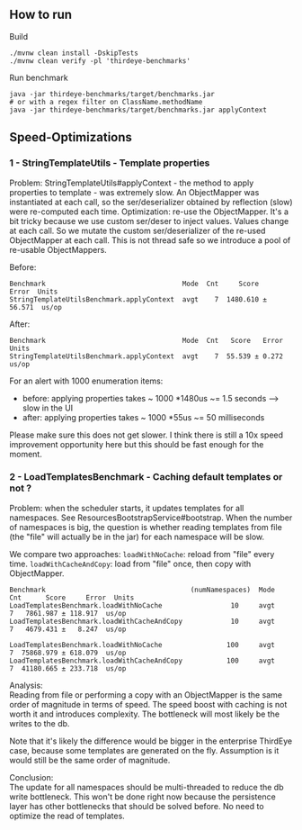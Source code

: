 ## How to run
Build 
```
./mvnw clean install -DskipTests
./mvnw clean verify -pl 'thirdeye-benchmarks'
```

Run benchmark
```
java -jar thirdeye-benchmarks/target/benchmarks.jar
# or with a regex filter on ClassName.methodName
java -jar thirdeye-benchmarks/target/benchmarks.jar applyContext 
```

## Speed-Optimizations
### 1 - StringTemplateUtils - Template properties
Problem: StringTemplateUtils#applyContext - the method to apply properties to template - was extremely slow.
An ObjectMapper was instantiated at each call, so the ser/deserializer obtained by reflection (slow) were re-computed each time.
Optimization: re-use the ObjectMapper. It's a bit tricky because we use custom ser/deser to inject values. Values change at each call. 
So we mutate the custom ser/deserializer of the re-used ObjectMapper at each call. This is not thread safe so we introduce a pool of re-usable ObjectMappers. 

Before:
```
Benchmark                                  Mode  Cnt     Score    Error  Units
StringTemplateUtilsBenchmark.applyContext  avgt    7  1480.610 ± 56.571  us/op
```

After:
```
Benchmark                                  Mode  Cnt   Score   Error  Units
StringTemplateUtilsBenchmark.applyContext  avgt    7  55.539 ± 0.272  us/op
```

For an alert with 1000 enumeration items:
 - before: applying properties takes ~ 1000 *1480us ~= 1.5 seconds --> slow in the UI 
 - after: applying properties takes ~ 1000 *55us ~= 50 milliseconds

Please make sure this does not get slower.
I think there is still a 10x speed improvement opportunity here but this should be fast enough for the moment.


### 2 - LoadTemplatesBenchmark - Caching default templates or not ? 
Problem: when the scheduler starts, it updates templates for all namespaces. See ResourcesBootstrapService#bootstrap.
When the number of namespaces is big, the question is whether reading templates from file (the "file" will actually be in the jar) for each namespace will be slow.  

We compare two approaches:
`loadWithNoCache`: reload from "file" every time.
`loadWithCacheAndCopy`: load from "file" once, then copy with ObjectMapper.

```
Benchmark                                    (numNamespaces)  Mode  Cnt      Score     Error  Units
LoadTemplatesBenchmark.loadWithNoCache                 10     avgt    7   7861.987 ± 118.917  us/op
LoadTemplatesBenchmark.loadWithCacheAndCopy            10     avgt    7   4679.431 ±   8.247  us/op

LoadTemplatesBenchmark.loadWithNoCache                100     avgt    7  75868.979 ± 618.079  us/op
LoadTemplatesBenchmark.loadWithCacheAndCopy           100     avgt    7  41180.665 ± 233.718  us/op
```

Analysis:   
Reading from file or performing a copy with an ObjectMapper is the same order of magnitude in terms of speed.
The speed boost with caching is not worth it and introduces complexity.
The bottleneck will most likely be the writes to the db.

Note that it's likely the difference would be bigger in the enterprise ThirdEye case, 
because some templates are generated on the fly. Assumption is it would still be the same order of magnitude. 

Conclusion:  
The update for all namespaces should be multi-threaded to reduce the db write bottleneck. 
This won't be done right now because the persistence layer has other bottlenecks that should be solved before.
No need to optimize the read of templates.




